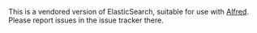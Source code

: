 This is a vendored version of ElasticSearch, suitable for use with [Alfred].
Please report issues in the issue tracker there.

[Alfred]: https://github.com/occrp/alfred
